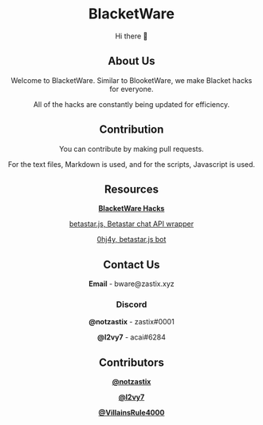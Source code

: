 <div align="center">
  <h1>BlacketWare</h1>
  <p>Hi there 👋</p>
  
  <h2>About Us</h2>
  <p>Welcome to BlacketWare. Similar to BlooketWare, we make Blacket hacks for everyone.</p>
  <p>All of the hacks are constantly being updated for efficiency.</p>
  
  <h2>Contribution</h2>
  <p>You can contribute by making pull requests.</p>
  <p>For the text files, Markdown is used, and for the scripts, Javascript is used.</p>
  
  <h2>Resources</h2>
  <p><b><a href="https://github.com/BlacketWare/blacket-hacks">BlacketWare Hacks</a></b></p>
  <p><a href="https://github.com/notzastix/betastar.js">betastar.js, Betastar chat API wrapper</a></p>
  <p><a href="https://github.com/l2vy7/0hj4y-opensource">0hj4y, betastar.js bot</a></p>

  <h2>Contact Us</h2>
  <p><b>Email</b> - bware@zastix.xyz</p>
  <h3>Discord</h3>
  <p><b>@notzastix</b> - zastix#0001</p>
  <p><b>@l2vy7</b> - acai#6284</p>
  
  <h2>Contributors</h2>
  <p><b><a href="https://github.com/notzastix">@notzastix</a></b></p>
  <p><b><a href="https://github.com/l2vy7">@l2vy7</a></b></p>
  <p><b><a href="https://github.com/VillainsRule4000">@VillainsRule4000</a></b></p>
<div>
